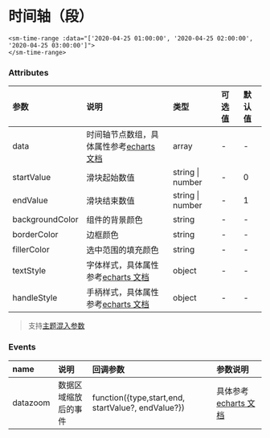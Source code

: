 # 时间轴（段）

```vue
<sm-time-range :data="['2020-04-25 01:00:00', '2020-04-25 02:00:00', '2020-04-25 03:00:00']">
</sm-time-range>
```

### Attributes

| 参数            | 说明                                                                                                        | 类型             | 可选值 | 默认值 |
| :-------------- | :---------------------------------------------------------------------------------------------------------- | :--------------- | :----- | :----- |
| data            | 时间轴节点数组，具体属性参考[echarts 文档](https://echarts.apache.org/zh/option.html#xAxis.data)            | array            | -      | -      |
| startValue      | 滑块起始数值                                                                                                | string \| number | -      | 0      |
| endValue        | 滑块结束数值                                                                                                | string \| number | -      | 1      |
| backgroundColor | 组件的背景颜色                                                                                              | string           | -      | -      |
| borderColor     | 边框颜色                                                                                                    | string           | -      | -      |
| fillerColor     | 选中范围的填充颜色                                                                                          | string           | -      | -      |
| textStyle       | 字体样式，具体属性参考[echarts 文档](https://echarts.apache.org/zh/option.html#dataZoom-slider.textStyle)   | object           | -      | -      |
| handleStyle     | 手柄样式，具体属性参考[echarts 文档](https://echarts.apache.org/zh/option.html#dataZoom-slider.handleStyle) | object           | -      | -      |

> 支持[主题混入参数](/zh/api/mixin/mixin.md#theme)

### Events

| name     | 说明                 | 回调参数                                           | 参数说明                                                                       |
| :------- | :------------------- | :------------------------------------------------- | :----------------------------------------------------------------------------- |
| datazoom | 数据区域缩放后的事件 | function({type,start,end, startValue?, endValue?}) | 具体参考[echarts 文档](https://echarts.apache.org/zh/api.html#events.datazoom) |

